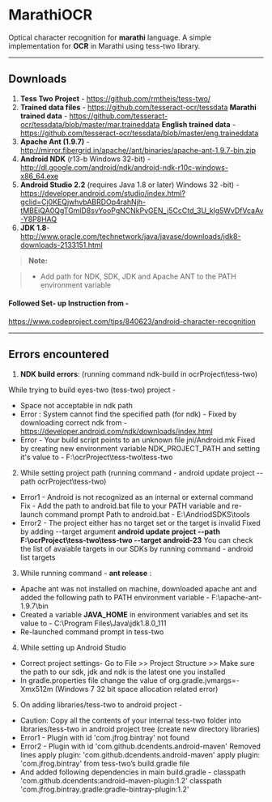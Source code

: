 # MarathiOCR

Optical character recognition for **marathi** language.
A simple implementation for **OCR** in Marathi using tess-two library.

----------

Downloads
-------------
1.  **Tess Two Project** - https://github.com/rmtheis/tess-two/
2.  **Trained data files** - https://github.com/tesseract-ocr/tessdata
**Marathi trained data** - https://github.com/tesseract-ocr/tessdata/blob/master/mar.traineddata
**English trained data** - https://github.com/tesseract-ocr/tessdata/blob/master/eng.traineddata
3.  **Apache Ant (1.9.7)** - http://mirror.fibergrid.in/apache//ant/binaries/apache-ant-1.9.7-bin.zip 
4.  **Android NDK** (r13-b Windows 32-bit) - http://dl.google.com/android/ndk/android-ndk-r10c-windows-x86_64.exe
5. **Android Studio 2.2** (requires Java 1.8 or later) Windows 32 -bit) - https://developer.android.com/studio/index.html?gclid=Cj0KEQjwhvbABRDOp4rahNjh-tMBEiQA0QgTGmlD8svYooPgNCNkPyGEN_j5CcCtd_3U_klg5WvDfVcaAv-Y8P8HAQ 
6. **JDK 1.8**- http://www.oracle.com/technetwork/java/javase/downloads/jdk8-downloads-2133151.html



> **Note:**

> - Add path for NDK, SDK, JDK and Apache ANT to the PATH environment variable 

#### <i class="icon-link"></i> Followed Set- up Instruction from -
 https://www.codeproject.com/tips/840623/android-character-recognition


----------
Errors encountered
-------------------

 1.   **NDK build errors**: (running command ndk-build in ocrProject\tess-two\)

  While trying to build eyes-two (tess-two) project -   
- Space not acceptable in ndk path
- Error : System cannot find the specified path (for ndk) -
  Fixed by downloading correct ndk from - https://developer.android.com/ndk/downloads/index.html 
- Error - Your build script points to an unknown file jni/Android.mk
 Fixed by creating new environment variable NDK_PROJECT_PATH and setting it's value to - F:\ocrProject\tess-two\tess-two
 
 2. While setting project path (running command - android update project --path ocrProject\tess-two)
- Error1 - Android is not recognized as an internal or external command
  Fix - Add the path to android.bat file to your PATH variable and re-launch command prompt
           Path to android.bat - E:\AndriodSDKS\tools
- Error2 - The project either has no target set or the target is invalid
  Fixed by adding --target argument
   **android update project --path F:\ocrProject\tess-two\tess-two --target android-23**
   You can check the list of avaiable targets in our SDKs by running command - android list targets
   
 3.  While running command - **ant release** :
 - Apache ant was not installed on machine, downloaded apache ant and added the following path to PATH environment variable - F:\apache-ant-1.9.7\bin
 - Created a variable **JAVA_HOME** in environment variables and set its value to - C:\Program Files\Java\jdk1.8.0_111
 - Re-launched command prompt in tess-two
 
 4.  While setting up Android Studio 
- Correct project settings- Go to File >> Project Structure >> Make sure the path to our sdk, jdk and ndk is the latest one you installed
- In gradle.properties file change the value of org.gradle.jvmargs=-Xmx512m  (Windows 7 32 bit space allocation related error)

 5. On adding libraries/tess-two to android project -
 - Caution: Copy all the contents of your internal tess-two folder into libraries/tess-two in android project tree (create new directory libraries)
- Error1 - Plugin with id 'com.jfrog.bintray' not found 
- Error2 - Plugin with id 'com.github.dcendents.android-maven'
   Removed lines
   apply plugin: 'com.github.dcendents.android-maven'
   apply plugin: 'com.jfrog.bintray' from tess-two’s build.gradle file
- And added following dependencies in main build.gradle - 
  classpath 'com.github.dcendents:android-maven-plugin:1.2'
  classpath 'com.jfrog.bintray.gradle:gradle-bintray-plugin:1.2'

